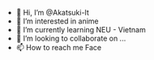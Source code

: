 - 👋 Hi, I’m @Akatsuki-It
- 👀 I’m interested in anime
- 🌱 I’m currently learning NEU - Vietnam
- 💞️ I’m looking to collaborate on ...
- 📫 How to reach me Face

<!---
Akatsuki-It/Akatsuki-It is a ✨ special ✨ repository because its `README.md` (this file) appears on your GitHub profile.
You can click the Preview link to take a look at your changes.
--->
